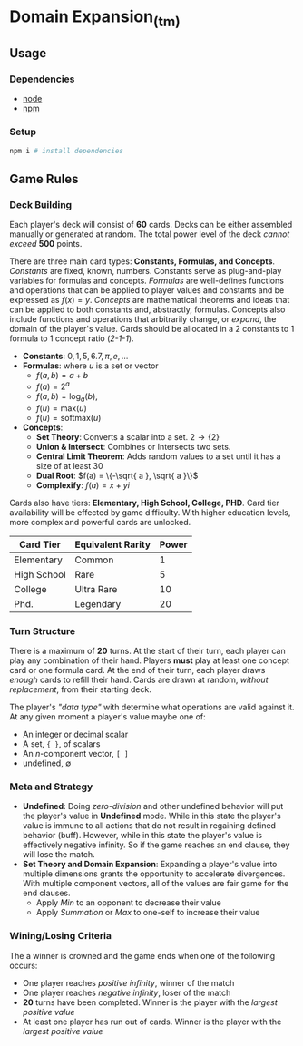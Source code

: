 # Domain Expansion<sub>(tm)</sub>

## Usage

### Dependencies

- [node](https://nodejs.org/)
- [npm](https://www.npmjs.com/)

### Setup

```bash
npm i # install dependencies
```

## Game Rules

### Deck Building

Each player's deck will consist of **60** cards. Decks can be either assembled manually or generated at random. The total power level of the deck *cannot exceed* **500** points.

There are three main card types: **Constants, Formulas, and Concepts**. *Constants* are fixed, known, numbers. Constants serve as plug-and-play variables for formulas and concepts. *Formulas* are well-defines functions and operations that can be applied to player values and constants and be expressed as $f(x) = y$. *Concepts* are mathematical theorems and ideas that can be applied to both constants and, abstractly, formulas. Concepts also include functions and operations that arbitrarily change, or *expand*, the domain of the player's value. Cards should be allocated in a 2 constants to 1 formula to 1 concept ratio (*2-1-1*).

- **Constants**: $0, 1, 5, 6.7, \pi, e, \dots$
- **Formulas**: where $u$ is a set or vector
	- $f(a, b) = a + b$
	- $f(a)=2^a$
	- $f(a,b)=\log_{a}(b)$,
	- $f(u)=\text{max}(u)$
	- $f(u) = \text{softmax}(u)$
- **Concepts**:
	- **Set Theory**: Converts a scalar into a set. $2 \to \{ 2 \}$
	- **Union & Intersect**: Combines or Intersects two sets.
	- **Central Limit Theorem**: Adds random values to a set until it has a size of at least $30$
	- **Dual Root**: $f(a) = \{-\sqrt{ a }, \sqrt{ a }\}$
	- **Complexify**: $f(a) = x + yi$

Cards also have tiers: **Elementary, High School, College, PHD**. Card tier availability will be effected by game difficulty. With higher education levels, more complex and powerful cards are unlocked.

| Card Tier   | Equivalent Rarity | Power |
| ----------- | ----------------- | ----- |
| Elementary  | Common            | 1     |
| High School | Rare              | 5     |
| College     | Ultra Rare        | 10    |
| Phd.        | Legendary         | 20    |

### Turn Structure

There is a maximum of **20** turns. At the start of their turn, each player can play any combination of their hand. Players **must** play at least one concept card or one formula card. At the end of their turn, each player draws *enough* cards to refill their hand. Cards are drawn at random, *without replacement*, from their starting deck.

The player's *"data type"* with determine what operations are valid against it. At any given moment a player's value maybe one of:

- An integer or decimal scalar
- A set, `{ }`, of scalars
- An $n$-component vector, `[ ]`
- undefined, $\emptyset$

### Meta and Strategy

- **Undefined**: Doing *zero-division* and other undefined behavior will put the player's value in **Undefined** mode. While in this state the player's value is immune to all actions that do not result in regaining defined behavior (buff). However, while in this state the player's value is effectively negative infinity. So if the game reaches an end clause, they will lose the match.
- **Set Theory and Domain Expansion**: Expanding a player's value into multiple dimensions grants the opportunity to accelerate divergences. With multiple component vectors, all of the values are fair game for the end clauses.
	- Apply *Min* to an opponent to decrease their value
	- Apply *Summation* or *Max* to one-self to increase their value 

### Wining/Losing Criteria

The a winner is crowned and the game ends when one of the following occurs:

- One player reaches *positive infinity*, winner of the match
- One player reaches *negative infinity*, loser of the match
- **20** turns have been completed. Winner is the player with the *largest positive value*
- At least one player has run out of cards. Winner is the player with the *largest positive value*